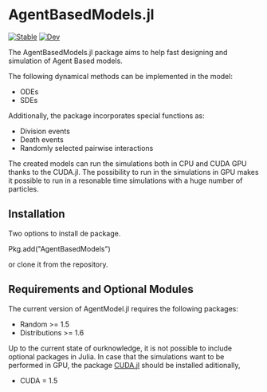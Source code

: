# AgentBasedModels.jl

[![Stable](https://img.shields.io/badge/docs-stable-blue.svg)](https://dsb-lab.github.io/AgentBasedModels.jl)
[![Dev](https://img.shields.io/badge/docs-dev-blue.svg)](https://dsb-lab.github.io/AgentBasedModels.jl)

The AgentBasedModels.jl package aims to help fast designing and simulation of Agent Based models.

The following dynamical methods can be implemented in the model:

 - ODEs
 - SDEs

Additionally, the package incorporates special functions as:

 - Division events
 - Death events
 - Randomly selected pairwise interactions

The created models can run the simulations both in CPU and CUDA GPU thanks to the CUDA.jl. The possibility to run in the simulations in GPU makes it possible to run in a resonable time simulations with a huge number of particles.

## Installation

Two options to install de package.

Pkg.add("AgentBasedModels")

or clone it from the repository.

## Requirements and Optional Modules

The current version of AgentModel.jl requires the following packages:

 - Random >= 1.5
 - Distributions >= 1.6

Up to the current state of ourknowledge, it is not possible to include optional packages in Julia. In case that the simulations want to be performed in GPU, the package [CUDA.jl](https://github.com/JuliaGPU/CUDA.jl) should be installed aditionally,

 - CUDA = 1.5
